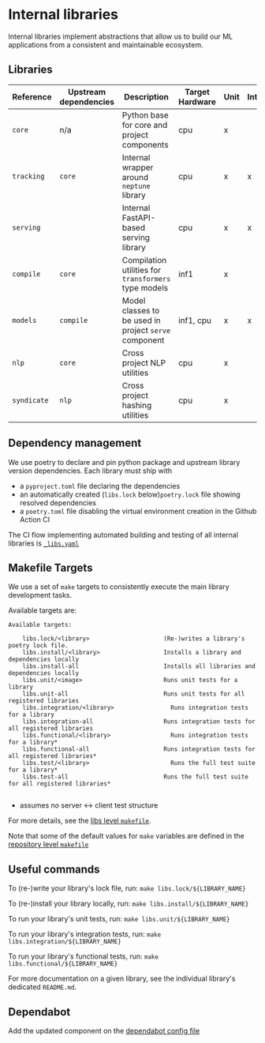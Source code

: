 # Internal libraries

Internal libraries implement abstractions that allow us to build our ML applications from a
consistent and maintainable ecosystem.

## Libraries

| Reference        | Upstream dependencies     | Description                                           | Target Hardware | Unit | Integration | Functional |
| ---------------- | --------------------------| ----------------------------------------------------- | --------------- | ---- | ----------- | ---------- |
| `core`           | n/a                       | Python base for core and project components           | cpu             |   x  |             |            |
| `tracking`       | `core`                    | Internal wrapper around `neptune` library             | cpu             |   x  |      x      |            |
| `serving`        |                           | Internal FastAPI-based serving library                | cpu             |   x  |      x      |      x     |
| `compile`        | `core`                    | Compilation utilities for `transformers` type models  | inf1            |   x  |             |      x     |
| `models`         | `compile`                 | Model classes to be used in project `serve` component | inf1, cpu       |   x  |      x      |      x     |
| `nlp`            | `core`                    | Cross project NLP utilities                           | cpu             |   x  |             |            |
| `syndicate`      | `nlp      `               | Cross project hashing utilities                       | cpu             |   x  |             |            |

## Dependency management

We use poetry to declare and pin python package and upstream library version dependencies. Each
library must ship with
- a `pyproject.toml` file declaring the dependencies
- an automatically created (`libs.lock` below)`poetry.lock` file showing resolved dependencies
- a `poetry.toml` file disabling the virtual environment creation in the Github Action CI

The CI flow implementing automated building and testing of all internal libraries is [`_libs.yaml`](../.github/workflows/_libs.yaml)

## Makefile Targets

We use a set of `make` targets to consistently execute the main library development tasks.

Available targets are:

```text
Available targets:

    libs.lock/<library>                     (Re-)writes a library's poetry lock file.
    libs.install/<library>                  Installs a library and dependencies locally
    libs.install-all                        Installs all libraries and dependencies locally
    libs.unit/<image>                       Runs unit tests for a library
    libs.unit-all                           Runs unit tests for all registered libraries
    libs.integration/<library>                Runs integration tests for a library
    libs.integration-all                    Runs integration tests for all registered libraries
    libs.functional/<library>                 Runs integration tests for a library*
    libs.functional-all                     Runs integration tests for all registered libraries*
    libs.test/<library>                       Runs the full test suite for a library*
    libs.test-all                           Runs the full test suite for all registered libraries*


```
* assumes *no* server <-> client test structure

For more details, see the [libs level `makefile`](./makefile.mk).

Note that some of the default values for `make` variables are defined in the
[repository level `makefile`](../Makefile)

## Useful commands

To (re-)write your library's lock file, run: `make libs.lock/${LIBRARY_NAME}`

To (re-)install your library locally, run: `make libs.install/${LIBRARY_NAME}`

To run your library's unit tests, run: `make libs.unit/${LIBRARY_NAME}`

To run your library's integration tests, run: `make libs.integration/${LIBRARY_NAME}`

To run your library's functional tests, run: `make libs.functional/${LIBRARY_NAME}`

For more documentation on a given library, see the individual library's dedicated `README.md`.

## Dependabot 

Add the updated component on the [dependabot config file](./../.github/dependabot.yaml)
